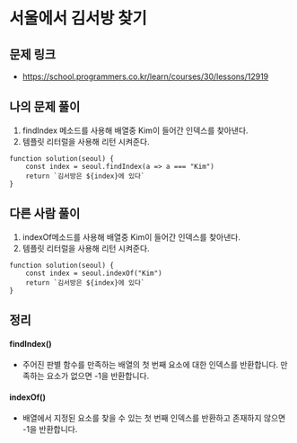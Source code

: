 # 서울에서 김서방 찾기

## 문제 링크 

- https://school.programmers.co.kr/learn/courses/30/lessons/12919

## 나의 문제 풀이

1. findIndex 메소드를 사용해 배열중 Kim이 들어간 인덱스를 찾아낸다.
2. 템플릿 리터럴을 사용해 리턴 시켜준다.

```Js
function solution(seoul) {
    const index = seoul.findIndex(a => a === "Kim")
    return `김서방은 ${index}에 있다`
}
```

## 다른 사람 풀이

1. indexOf메소드를 사용해 배열중 Kim이 들어간 인덱스를 찾아낸다.
2. 템플릿 리터럴을 사용해 리턴 시켜준다.

```Js
function solution(seoul) {
    const index = seoul.indexOf("Kim")
    return `김서방은 ${index}에 있다`
}
```

## 정리 

#### findIndex()
- 주어진 판별 함수를 만족하는 배열의 첫 번째 요소에 대한 인덱스를 반환합니다. 만족하는 요소가 없으면 -1을 반환합니다.
#### indexOf()
- 배열에서 지정된 요소를 찾을 수 있는 첫 번째 인덱스를 반환하고 존재하지 않으면 -1을 반환합니다.
